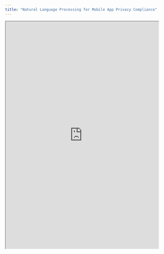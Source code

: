 ```yaml
---
title: "Natural Language Processing for Mobile App Privacy Compliance"
---
```



<iframe height="750" width="100%" src="https://ewelton.github.io/ktest/wiki.html#Natural%20Language%20Processing%20for%20Mobile%20App%20Privacy%20Compliance"></iframe>
